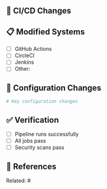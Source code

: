 ## 👷 CI/CD Changes
<!-- Describe CI/CD pipeline modifications -->

## 📋 Modified Systems

- [ ] GitHub Actions
- [ ] CircleCI
- [ ] Jenkins
- [ ] Other:

## 🔧 Configuration Changes

```yaml
# Key configuration changes
```

## ✅ Verification

- [ ] Pipeline runs successfully
- [ ] All jobs pass
- [ ] Security scans pass

## 🔗 References

Related: #
